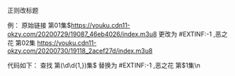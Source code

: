 正则改标题


例：
原始链接
第01集$https://youku.cdn11-okzy.com/20200729/19087_46eb4026/index.m3u8
更改为
#EXTINF:-1 ,恶之花 第02集
https://youku.cdn11-okzy.com/20200730/19118_2acef27d/index.m3u8


代码如下：
查找    第(\d\d{1,})集\$
替换为   #EXTINF:-1 ,恶之花 第$1集\n



